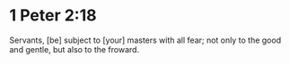 # 1 Peter 2:18

Servants, [be] subject to [your] masters with all fear; not only to the good and gentle, but also to the froward.